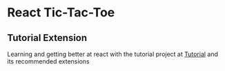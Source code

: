 # React Tic-Tac-Toe

## Tutorial Extension

Learning and getting better at react with the tutorial project at [Tutorial](https://reactjs.org/tutorial/tutorial.html) and its recommended extensions
